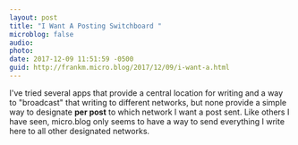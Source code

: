 ```yaml
---
layout: post
title: "I Want A Posting Switchboard "
microblog: false
audio: 
photo: 
date: 2017-12-09 11:51:59 -0500
guid: http://frankm.micro.blog/2017/12/09/i-want-a.html
---
```

I've tried several apps that provide a central location for writing and a way to "broadcast" that writing to different networks, but none provide a simple way to designate **per post** to which network I want a post sent. Like others I have seen, micro.blog only seems to have a way to send everything I write here to all other designated networks. 
